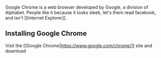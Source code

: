 Google Chrome is a web browser developed by Google, a division of Alphabet. People like it because it looks sleek, let's them read facebook, and isn't [[Internet Explorer]].

## Installing Google Chrome

Visit the [[Google Chrome|https://www.google.com/chrome/]] site and download